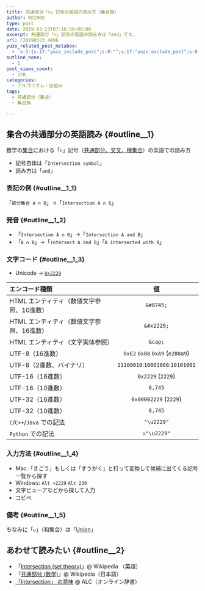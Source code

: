 ```yaml
---
title: 共通部分「∩」記号の英語の読み方（集合族）
author: KEINOS
type: post
date: 2019-03-23T07:16:56+00:00
excerpt: 共通部分「∩」記号の英語の読み方は「and」です。
url: /20190323_4496
yuzo_related_post_metabox:
  - 'a:3:{s:17:"yuzo_include_post";s:0:"";s:17:"yuzo_exclude_post";s:0:"";s:21:"yuzo_disabled_related";N;}'
outline_none:
  - 1
post_views_count:
  - 220
categories:
  - アルゴリズム・仕組み
tags:
  - 共通部分（集合）
  - 集合族

---
```

## 集合の共通部分の英語読み {#outline__1}

数学の[集合][1]における「`∩`」記号（[共通部分、交叉、積集合][2]）の英語での読み方

  * 記号自体は「`Intersection symbol`」
  * 読み方は「`and`」

### 表記の例 {#outline__1_1}

「`部分集合 A ∩ B`」→「`Intersection A ∩ B`」

### 発音 {#outline__1_2}

  * 「`Intersection A ∩ B`」→「`Intersection A and B`」
  * 「`A ∩ B`」→「`intersect A and B`」「`A intersected with B`」

### 文字コード {#outline__1_3}

  * Unicode → [`U+2229`][3]

| エンコード種類                  |                値                 |
|:------------------------ |:--------------------------------:|
| HTML エンティティ（数値文字参照、10進数） |          `&#8745;`           |
| HTML エンティティ（数値文字参照、16進数） |          `&#x2229;`          |
| HTML エンティティ（文字実体参照）      |           `&cap;`            |
| UTF-8（16進数）              | `0xE2` `0x88` `0xA9` (`e288a9`)  |
| UTF-8（2進数、バイナリ）          | `11100010`:`10001000`:`10101001` |
| UTF-16（16進数）             |        `0x2229` (`2229`)         |
| UTF-16（10進数）             |             `8,745`              |
| UTF-32（16進数）             |      `0x00002229` (`2229`)       |
| UTF-32（10進数）             |             `8,745`              |
| `C`/`C++`/`Java` での記法    |            `"\u2229"`            |
| `Python` での記法            |           `u"\u2229"`            |

### 入力方法 {#outline__1_4}

  * Mac:「きごう」もしくは「すうがく」と打って変換して候補に出てくる記号一覧から探す
  * Windows: `Alt +2229` `Alt 239`
  * 文字ビューアなどから探して入力
  * コピペ

### 備考 {#outline__1_5}

ちなみに「`∪`」（和集合）は「[Union][4]」

## あわせて読みたい {#outline__2}

  * 「[Intersection (set theory)][5]」@ Wikipedia （英語）
  * 「[共通部分 (数学)][2]」@ Wikipedia（日本語）
  * [「Intersection」 の意味][6] @ ALC（オンライン辞書）

 [1]: https://ja.wikipedia.org/wiki/%E9%9B%86%E5%90%88
 [2]: https://ja.wikipedia.org/wiki/%E5%85%B1%E9%80%9A%E9%83%A8%E5%88%86_(%E6%95%B0%E5%AD%A6)
 [3]: http://www.fileformat.info/info/unicode/char/2229/index.htm
 [4]: https://en.wikipedia.org/wiki/Union_(set_theory)
 [5]: https://en.wikipedia.org/wiki/Intersection_(set_theory)
 [6]: https://eow.alc.co.jp/search?q=intersection
